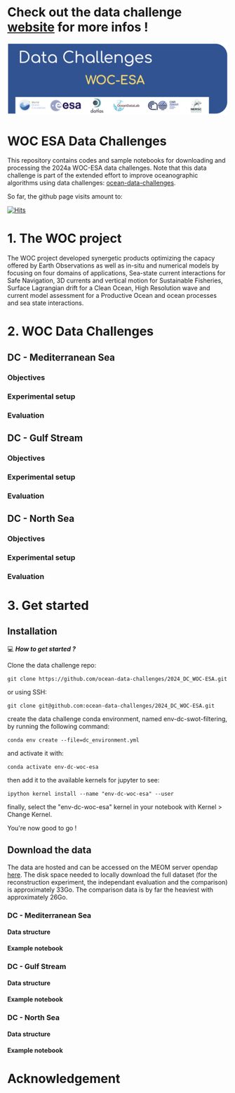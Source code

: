 
  # Check out the data challenge [website](https://2023a-ssh-mapping-ose.readthedocs.io) for more infos !

<p align="center">
  <img src="figures/dc_2024a_WOC-ESA_banner.jpg" alt="Alt Text" width="900"/>
</p>

# WOC ESA Data Challenges
 
This repository contains codes and sample notebooks for downloading and processing the 2024a WOC-ESA data challenges.
Note that this data challenge is part of the extended effort to improve oceanographic algorithms using data challenges: [ocean-data-challenges](https://ocean-data-challenges.github.io/index.html).

So far, the github page visits amount to: 

[![Hits](https://hits.seeyoufarm.com/api/count/incr/badge.svg?url=https%3A%2F%2Fgithub.com%2Focean-data-challenges%2F2024_DC_WOC-ESA&count_bg=%2379C83D&title_bg=%23555555&icon=&icon_color=%23E7E7E7&title=PAGE+VIEWS&edge_flat=false)](https://github.com/ocean-data-challenges/2024_DC_WOC-ESA)



# 1. The WOC project 

The WOC project developed synergetic products optimizing the capacy offered by Earth Observations as well as in-situ and numerical models by focusing on four domains of applications, Sea-state current interactions for Safe Navigation, 3D currents and vertical motion for Sustainable Fisheries, Surface Lagrangian drift for a Clean Ocean, High Resolution wave and current model assessment for a Productive Ocean and ocean processes and sea state interactions.

# 2. WOC Data Challenges
 

## DC - Mediterranean Sea


### Objectives
 

### Experimental setup


### Evaluation


## DC - Gulf Stream


### Objectives
 

### Experimental setup


### Evaluation


## DC - North Sea


### Objectives
 

### Experimental setup


### Evaluation
 

  

# 3. Get started
 

## Installation
:computer: _**How to get started ?**_

Clone the data challenge repo: 
```
git clone https://github.com/ocean-data-challenges/2024_DC_WOC-ESA.git
```
or using SSH: 
```
git clone git@github.com:ocean-data-challenges/2024_DC_WOC-ESA.git
```

create the data challenge conda environment, named env-dc-swot-filtering, by running the following command:
```
conda env create --file=dc_environment.yml 
```
and activate it with:

```
conda activate env-dc-woc-esa
```
then add it to the available kernels for jupyter to see: 
```
ipython kernel install --name "env-dc-woc-esa" --user
```
finally, select the "env-dc-woc-esa" kernel in your notebook with Kernel > Change Kernel.

You're now good to go ! 


## Download the data

The data are hosted and can be accessed on the MEOM server opendap [here](https://ige-meom-opendap.univ-grenoble-alpes.fr/thredds/catalog/meomopendap/extract/MEOM/OCEAN_DATA_CHALLENGES/2023a_SSH_mapping_OSE/catalog.html). The disk space needed to locally download the full dataset (for the reconstruction experiment, the independant evaluation and the comparison) is approximately 33Go. The comparison data is by far the heaviest with approximately 26Go. 




### DC - Mediterranean Sea

#### Data structure

#### Example notebook

  
### DC - Gulf Stream
 
#### Data structure

#### Example notebook


###  DC - North Sea

#### Data structure

#### Example notebook

  
  

# Acknowledgement


